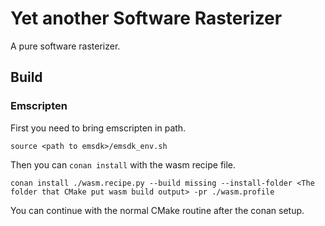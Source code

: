 # Yet another Software Rasterizer
A pure software rasterizer.

## Build
### Emscripten
First you need to bring emscripten in path.
```shell
source <path to emsdk>/emsdk_env.sh
```

Then you can `conan install` with the wasm recipe file.
``` shell
conan install ./wasm.recipe.py --build missing --install-folder <The folder that CMake put wasm build output> -pr ./wasm.profile
```

You can continue with the normal CMake routine after the conan setup.